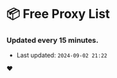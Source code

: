 # :package: Free Proxy List
### Updated every 15 minutes.

- Last updated: `2024-09-02 21:22`

:heart:
